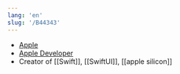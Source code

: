 ```yaml
---
lang: 'en'
slug: '/B44343'
---
```


- [Apple](https://apple.com)
- [Apple Developer](https://developer.apple.com)
- Creator of [[Swift]], [[SwiftUI]], [[apple silicon]]
